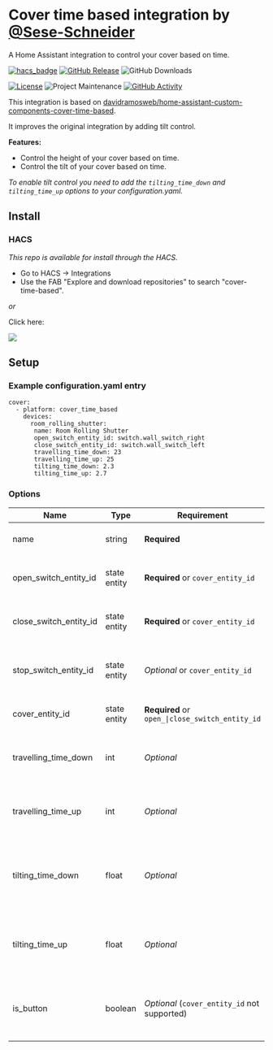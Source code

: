# Cover time based integration by [@Sese-Schneider](https://www.github.com/Sese-Schneider)
A Home Assistant integration to control your cover based on time.

[![hacs_badge](https://img.shields.io/badge/HACS-Default-41BDF5.svg?style=for-the-badge)](https://my.home-assistant.io/redirect/hacs_repository/?owner=Sese-Schneider&repository=ha-cover-time-based&category=integration)
[![GitHub Release][releases-shield]][releases]
![GitHub Downloads][downloads-shield]

[![License][license-shield]](LICENSE)
![Project Maintenance][maintenance-shield]
[![GitHub Activity][commits-shield]][commits]

This integration is based on [davidramosweb/home-assistant-custom-components-cover-time-based](https://github.com/davidramosweb/home-assistant-custom-components-cover-time-based/).

It improves the original integration by adding tilt control.

**Features:**

- Control the height of your cover based on time.
- Control the tilt of your cover based on time.

*To enable tilt control you need to add the `tilting_time_down` and `tilting_time_up` options to your configuration.yaml.*

## Install

### HACS

*This repo is available for install through the HACS.*

* Go to HACS → Integrations
* Use the FAB "Explore and download repositories" to search "cover-time-based".

_or_

Click here:

[![](https://my.home-assistant.io/badges/hacs_repository.svg)](https://my.home-assistant.io/redirect/hacs_repository/?owner=Sese-Schneider&repository=ha-cover-time-based&category=integration)


## Setup

### Example configuration.yaml entry

```
cover:
  - platform: cover_time_based
	devices:
	  room_rolling_shutter:
	   name: Room Rolling Shutter
	   open_switch_entity_id: switch.wall_switch_right
	   close_switch_entity_id: switch.wall_switch_left
	   travelling_time_down: 23
	   travelling_time_up: 25
	   tilting_time_down: 2.3
	   tilting_time_up: 2.7
```

### Options

| Name                   | Type         | Requirement                                     | Description                                                 | Default |
|------------------------| ------------ |-------------------------------------------------|-------------------------------------------------------------|---------|
| name                   | string       | **Required**                                    | Name of the created entity                                  |         |
| open_switch_entity_id  | state entity | **Required** or `cover_entity_id`               | Entity ID of the switch for opening the cover               |         |
| close_switch_entity_id | state entity | **Required** or `cover_entity_id`               | Entity ID of the switch for closing the cover               |         |
| stop_switch_entity_id  | state entity | *Optional* or `cover_entity_id`                 | Entity ID of the switch for stopping the cover              | None    |
| cover_entity_id        | state entity | **Required** or `open_\|close_switch_entity_id` | Entity ID of a existing cover entity                        |         |
| travelling_time_down   | int          | *Optional*                                      | Time it takes in seconds to close the cover                 | 30      |
| travelling_time_up     | int          | *Optional*                                      | Time it takes in seconds to open the cover                  | 30      |
| tilting_time_down      | float        | *Optional*                                      | Time it takes in seconds to tilt the cover all the way down | None    |
| tilting_time_up        | float        | *Optional*                                      | Time it takes in seconds to tilt the cover all the way up   | None    |
| is_button              | boolean      | *Optional* (`cover_entity_id` not supported)    | Treats the switches as buttons, only pressing them for 1s   | False   |


[commits-shield]: https://img.shields.io/github/commit-activity/y/Sese-Schneider/ha-cover-time-based.svg?style=for-the-badge
[commits]: https://github.com/Sese-Schneider/ha-cover-time-based/commits/main
[downloads-shield]: https://img.shields.io/github/downloads/Sese-Schneider/ha-cover-time-based/total.svg?style=for-the-badge
[license-shield]: https://img.shields.io/github/license/Sese-Schneider/ha-cover-time-based.svg?style=for-the-badge
[maintenance-shield]: https://img.shields.io/maintenance/yes/2025.svg?style=for-the-badge
[releases-shield]: https://img.shields.io/github/release/Sese-Schneider/ha-cover-time-based.svg?style=for-the-badge
[releases]: https://github.com/Sese-Schneider/ha-cover-time-based/releases
